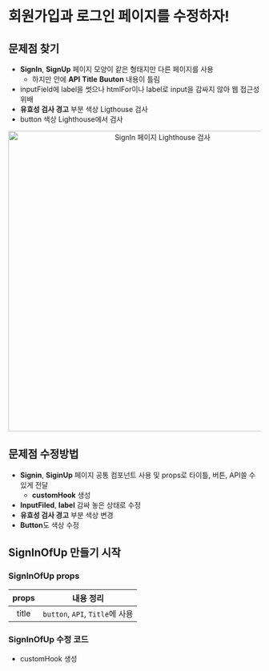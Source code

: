 # 회원가입과 로그인 페이지를 수정하자!
## 문제점 찾기
- **SignIn**, **SignUp** 페이지 모양이 같은 형태지만 다른 페이지를 사용
  - 하지만 안에 **API** **Title** **Buuton** 내용이 틀림
- inputField에 label을 썻으나 htmlFor이나 label로 input을 감싸지 않아 웹 접근성 위배
- **유효성 검사 경고** 부분 색상 Ligthouse 검사
- button 색상 Lighthouse에서 검사
<div align="center">
  <img src="https://github.com/codingjwp/mindpalace/assets/113403155/6c7dfcb4-7029-4b51-bf72-eed2dc4098ce" width="600px" alt="SignIn 페이지 Lighthouse 검사" />
</div>

## 문제점 수정방법
- **Signin**, **SiginUp** 페이지 공통 컴포넌트 사용 및 props로 타이틀, 버튼, API쓸 수있게 전달
  - **customHook** 생성
- **InputFiled**, **label** 감싸 놓은 상태로 수정
- **유효성 검사 경고** 부분 색상 변경
- **Button**도 색상 수정

## SignInOfUp 만들기 시작
### SignInOfUp props
|props|내용 정리|
|:---:|---|
|title|`button`, `API`, `Title`에 사용|

### SignInOfUp 수정 코드
- customHook 생성
